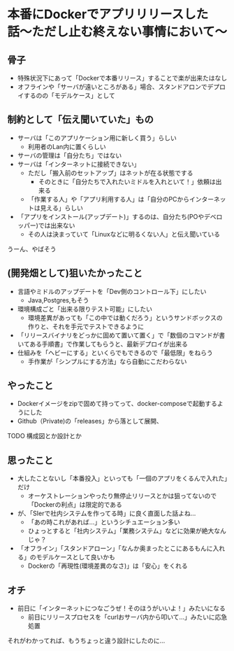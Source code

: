 本番にDockerでアプリリリースした話〜ただし止む終えない事情において〜
====

## 骨子

- 特殊状況下にあって「Dockerで本番リリース」することで楽が出来たはなし
- オフラインや「サーバが遠いところがある」場合、スタンドアロンでデプロイするのの「モデルケース」として

## 制約として「伝え聞いていた」もの

- サーバは「このアプリケーション用に新しく買う」らしい
  - 利用者のLan内に置くらしい
- サーバの管理は「自分たち」ではない
- サーバは「インターネットに接続できない」
  - ただし「搬入前のセットアップ」はネットが在る状態でする
    - そのときに「自分たちで入れたいミドルを入れといて！」依頼は出来る
  - 「作業する人」や「アプリ利用する人」は「自分のPCからインターネットは見える」らしい
- 「アプリをインストール(アップデート)」するのは、自分たち(POやデベロッパー)では出来ない
  - その人は決まっていて「Linuxなどに明るくない人」と伝え聞いている


うーん、やばそう

## (開発畑として)狙いたかったこと

- 言語やミドルのアップデートを「Dev側のコントロール下」にしたい
  - Java,Postgres,もそう
- 環境構成ごと「出来る限りテスト可能」にしたい
  - 環境差異があっても「この中では動くだろう」というサンドボックスの作りと、それを手元でテストできるように
- 「リリースバイナリをどっかに固めて置いて置く」で「数個のコマンドが書いてある手順書」で作業してもらうと、最新デプロイが出来る
- 仕組みを「ヘビーにする」といくらでもできるので「最低限」をねらう
  - 手作業が「シンプルにする方法」なら自動にこだわらない


## やったこと

- Dockerイメージをzipで固めて持ってって、docker-composeで起動するようにした
- Github（Private)の「releases」から落として展開、

TODO 構成図とか設計とか

## 思ったこと

- 大したことないし「本番投入」といっても「一個のアプリをくるんで入れた」だけ
  - オーケストレーションやったり無停止リリースとかは狙ってないので「Dockerの利点」は限定的である
- が、「SIerで社内システムを作ってる時」に良く直面した話よね…
  - 「あの時これがあれば…」というシチュエーション多い
  - ひょっとすると「社内システム」「業務システム」などに効果が絶大なんじゃ？
- 「オフライン」「スタンドアローン」「なんか奥まったとこにあるもんに入れる」のモデルケースとして良いかも
  - Dockerの「再現性(環境差異のなさ)」は「安心」をくれる


## オチ

- 前日に「インターネットにつなごうぜ！そのほうがいいよ！」みたいになる
  - 前日にリリースプロセスを「curlおサーバ内から叩いて…」みたいに応急処置

それがわかってれば、もうちょっと違う設計にしたのに…
